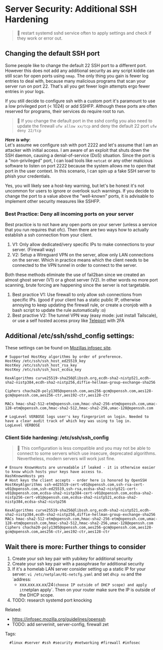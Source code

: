 # Server Security: Additional SSH Hardening

> 🧐 restart systemd sshd service often to apply settings and check if they
> work or error out.

## Changing the default SSH port

Some people like to change the default 22 SSH port to a different port. However
this does not add any additional security as any script kiddie can still scan
for open ports using `nmap`. The only thing you gain is fewer log entries to
deal with, because many malicious programs that scan your server run on port
22. That's all you get fewer login attempts ergo fewer entries in your logs.

If you still decide to configure ssh with a custom port it's paramount to use a
low privileged port (< 1024) or  add SSHFP. Although these ports are often
reserved for programs, their services do require root to run.

> 🧐 If you change the default port in the sshd config you also need to update
> the firewall `ufw allow xx/tcp` and deny the default 22 port `ufw deny
> 22/tcp`

***Here is why***:  
Let's assume we configure ssh with port 2222 and let's assume that I am an
attacker with initial access. I am aware of an exploit that shuts down the SSH
daemon, causing a denial-of-service (DoS) situation. Since the port is a
"non-privileged" port, I can load tools like `netcat` or any other malicious
software to listen on port 2222 because the system allows me to open that port
in the user context. In this scenario, I can spin up a fake SSH server to phish
your credentials.

Yes, you will likely see a host-key warning, but let's be honest it's not
uncommon for users to ignore or overlook such warnings. If you decide to change
the port to a value above the "well-known" ports, it is advisable to implement
other security measures like SSHFP.

### Best Practice: Deny all incoming ports on your server

Best practice is to not have any open ports on your server (unless a service
that you run requires that ofc). Then there are two ways how to actually
establish a ssh connection from your client.
1. V1: Only allow dedicated/very specific IPs to make connections to your server.
   (Firewall way)
1. V2: Setup a Wireguard VPN on the server, allow only LAN connections on the
   server. Which in practice means which the client needs to be connected to
   the VPN tunnel in order to connect to the server.

Both these methods eliminate the use of fail2ban since we created an almost
ghost server (V1) or a ghost server (V2). In other words no more port scanning,
brute forcing are happening since the server is not targetable.

1. Best practice V1: Use firewall to only allow ssh connections from specific
   IPs. (good if your client has a static public IP, otherwise annoying to keep
   updating the firewall rule, or create a cronjob with a bash script to update
   the rule automatically :o)
1. Best practive V2: The tunnel VPN way (easy mode: just install Tailscale), or
   use a self hosted access proxy like [Teleport] with 2FA

## Additional /etc/ssh/sshd_config settings:

These settings can be found on [Mozillas infosec site][infosec].

```
# Supported HostKey algorithms by order of preference.
HostKey /etc/ssh/ssh_host_ed25519_key
HostKey /etc/ssh/ssh_host_rsa_key
HostKey /etc/ssh/ssh_host_ecdsa_key

KexAlgorithms curve25519-sha256@libssh.org,ecdh-sha2-nistp521,ecdh-sha2-nistp384,ecdh-sha2-nistp256,diffie-hellman-group-exchange-sha256

Ciphers chacha20-poly1305@openssh.com,aes256-gcm@openssh.com,aes128-gcm@openssh.com,aes256-ctr,aes192-ctr,aes128-ctr

MACs hmac-sha2-512-etm@openssh.com,hmac-sha2-256-etm@openssh.com,umac-128-etm@openssh.com,hmac-sha2-512,hmac-sha2-256,umac-128@openssh.com

# LogLevel VERBOSE logs user's key fingerprint on login. Needed to have a clear audit track of which key was using to log in.
LogLevel VERBOSE
```

### Client Side hardening: /etc/ssh/ssh_config

> 🧐 This configuration is less compatible and you may not be able to connect
> to some servers which use insecure, deprecated algorithms. Nevertheless,
> modern servers will work just fine.

```
# Ensure KnownHosts are unreadable if leaked - it is otherwise easier to know which hosts your keys have access to.
HashKnownHosts yes
# Host keys the client accepts - order here is honored by OpenSSH
HostKeyAlgorithms ssh-ed25519-cert-v01@openssh.com,ssh-rsa-cert-v01@openssh.com,ssh-ed25519,ssh-rsa,ecdsa-sha2-nistp521-cert-v01@openssh.com,ecdsa-sha2-nistp384-cert-v01@openssh.com,ecdsa-sha2-nistp256-cert-v01@openssh.com,ecdsa-sha2-nistp521,ecdsa-sha2-nistp384,ecdsa-sha2-nistp256

KexAlgorithms curve25519-sha256@libssh.org,ecdh-sha2-nistp521,ecdh-sha2-nistp384,ecdh-sha2-nistp256,diffie-hellman-group-exchange-sha256
MACs hmac-sha2-512-etm@openssh.com,hmac-sha2-256-etm@openssh.com,umac-128-etm@openssh.com,hmac-sha2-512,hmac-sha2-256,umac-128@openssh.com
Ciphers chacha20-poly1305@openssh.com,aes256-gcm@openssh.com,aes128-gcm@openssh.com,aes256-ctr,aes192-ctr,aes128-ctr
```

## Wait there is more: Further things to consider

1. Create your ssh key pair with yubikey for additional security
1. Create your ssh key pair with a passphrase for additional security
1. If it's a homelab LAN server consider setting up a static IP for your
   server: `vi /etc/netplan/01-netcfg.yaml` and set `dhcp no` and the `address:
   - xxx.xxx.xx.xx/24` (choose IP outside of DHCP scope) and apply it `netplan
   apply`. Then on your router make sure the IP is outside of the DHCP scope.
1. TODO: research systemd port knocking

[Teleport]: <https://goteleport.com/>
[infosec]: <https://infosec.mozilla.org/guidelines/openssh.html>

Related:

* <https://infosec.mozilla.org/guidelines/openssh>
* TODO: add serverinit, server-config, firewall zet

Tags:

      #linux #server #ssh #security #networking #firewall #infosec
